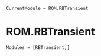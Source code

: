 ```@meta
CurrentModule = ROM.RBTransient
```

# ROM.RBTransient 

```@autodocs
Modules = [RBTransient,]
```